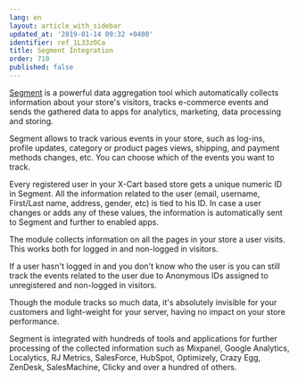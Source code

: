 ```yaml
---
lang: en
layout: article_with_sidebar
updated_at: '2019-01-14 09:32 +0400'
identifier: ref_1L33zOCa
title: Segment Integration
order: 710
published: false
---
```

[Segment](https://segment.com "Segment Integration") is a powerful data aggregation tool which automatically collects information about your store's visitors, tracks e-commerce events and sends the gathered data to apps for analytics, marketing, data processing and storing. 

Segment allows to track various events in your store, such as log-ins, profile updates, category or product pages views, shipping, and payment methods changes, etc. You can choose which of the events you want to track.

Every registered user in your X-Cart based store gets a unique numeric ID in Segment. All the information related to the user (email, username, First/Last name, address, gender, etc) is tied to his ID. In case a user changes or adds any of these values, the information is automatically sent to Segment and further to enabled apps.

The module collects information on all the pages in your store a user visits. This works both for logged in and non-logged in visitors.

If a user hasn't logged in and you don't know who the user is you can still track the events related to the user due to Anonymous IDs assigned to unregistered and non-logged in visitors.

Though the module tracks so much data, it's absolutely invisible for your customers and light-weight for your server, having no impact on your store performance.

Segment is integrated with hundreds of tools and applications for further processing of the collected information such as Mixpanel, Google Analytics, Localytics, RJ Metrics, SalesForce, HubSpot, Optimizely, Crazy Egg, ZenDesk, SalesMachine, Clicky and over a hundred of others. 

